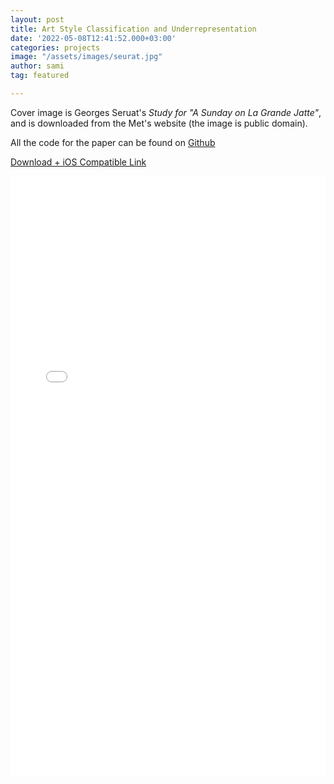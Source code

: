 ```yaml
---
layout: post
title: Art Style Classification and Underrepresentation
date: '2022-05-08T12:41:52.000+03:00'
categories: projects
image: "/assets/images/seurat.jpg"
author: sami
tag: featured

---
```

Cover image is Georges Seruat's _Study for "A Sunday on La Grande Jatte"_, and is downloaded from the Met's website (the image is public domain).

All the code for the paper can be found on [Github](https://github.com/sami-amer/art-style-classification)

[Download + iOS Compatible Link](../../assets/files/9_60_Final_Report.pdf)

<embed src="/assets/files/9_60_Final_Report.pdf" type="application/pdf" style="width: 100%; height: 100vw"/>